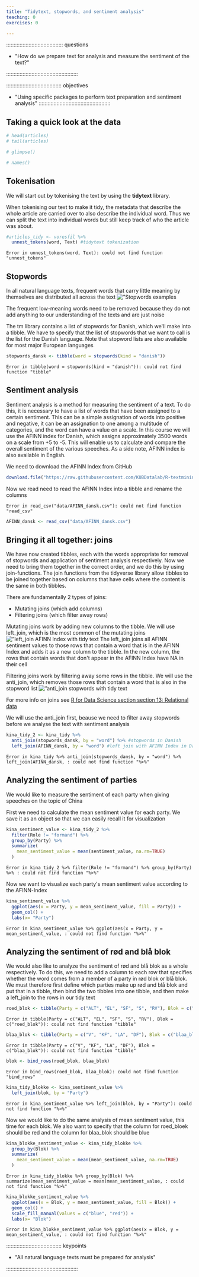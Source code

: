 ```yaml
---
title: "Tidytext, stopwords, and sentiment analysis"
teaching: 0
exercises: 0

---
```


:::::::::::::::::::::::::::::::::::::: questions 

- "How do we prepare text for analysis and measure the sentiment of the text?"

::::::::::::::::::::::::::::::::::::::::::::::::

::::::::::::::::::::::::::::::::::::: objectives

- "Using specific packages to perform text preparation and sentiment analysis"
::::::::::::::::::::::::::::::::::::::::::::::::




## Taking a quick look at the data

``` r
# head(articles)
# tail(articles)
```


``` r
# glimpse()
```


``` r
# names()
```


## Tokenisation
We will start out by tokenising the text by using the **tidytext** library.



When tokenising our text to make it tidy, the metadata that describe the whole article are carried over to also describe the individual word. Thus we can split the text into individual words but still keep track of who the article was about.




``` r
#articles_tidy <- voresfil %>% 
  unnest_tokens(word, Text) #tidytext tokenization
```

``` error
Error in unnest_tokens(word, Text): could not find function "unnest_tokens"
```


## Stopwords
In all natural language texts, frequent words that carry little meaning by themselves are distributed all across the text ![”Stopwords examples](../fig/Stopwords.png)

The frequent low-meaning words need to be removed because they do not add anything to our understanding of the texts and are just noise

The tm library contains a list of stopwords for Danish, which we'll make into a tibble. We have to specify that the list of stopwords that we want to call is the list for the Danish language. Note that stopword lists are also available for most major European languages


``` r
stopwords_dansk <- tibble(word = stopwords(kind = "danish"))
```

``` error
Error in tibble(word = stopwords(kind = "danish")): could not find function "tibble"
```


## Sentiment analysis
Sentiment analysis is a method for measuring the sentiment of a text. To do this, it is necessary to have a list of words that have been assigned to a certain sentiment. This can be a simple assignation of words into positive and negative, it can be an assignation to one among a multitude of categories, and the word can have a value on a scale. In this course we will use the AFINN index for Danish, which assigns approximately 3500 words on a scale from +5 to -5. This will enable us to calculate and compare the overall sentiment of the various speeches. As a side note, AFINN index is also available in English. 

We need to download the AFINN Index from GitHub


``` r
download.file("https://raw.githubusercontent.com/KUBDatalab/R-textmining/main/data/AFINN_dansk.csv", "data/AFINN_dansk.csv", mode = "wb")
```

Now we read need to read the AFINN Index into a tibble and rename the columns


``` error
Error in read_csv("data/AFINN_dansk.csv"): could not find function "read_csv"
```



``` r
AFINN_dansk <- read_csv("data/AFINN_dansk.csv")
```

## Bringing it all together: joins
We have now created tibbles, each with the words appropriate for removal of stopwords and application of sentiment analysis respectively. Now we need to bring them together in the correct order, and we do this by using join-functions. The join functions from the tidyverse library allow tibbles to be joined together based on columns that have cells where the content is the same in both tibbles.

There are fundamentally 2 types of joins:
* Mutating joins (which add columns)
* Filtering joins (which filter away rows)

Mutating joins work by adding new columns to the tibble. We will use left_join, which is the most common of the mutating joins
![”left_join AFINN Index with tidy text](../fig/Venn_left_join.jpg)
The left_join joins all AFINN sentiment values to those rows that contain a word that is in the AFINN Index and adds it as a new column to the tibble. In the new column, the rows that contain words that don't appear in the AFINN Index have NA in their cell

Filtering joins work by filtering away some rows in the tibble. We will use the anti_join, which removes those rows that contain a word that is also in the stopword list
![”anti_join stopwords with tidy text](../fig/Venn_anti_join.jpg)

For more info on joins see [R for Data Science section section 13: Relational data](https://r4ds.had.co.nz/relational-data.html)

We will use the anti_join first, beause we need to filter away stopwords before we analyse the text with sentiment analysis


``` r
kina_tidy_2 <- kina_tidy %>% 
  anti_join(stopwords_dansk, by = "word") %>% #stopwords in Danish
  left_join(AFINN_dansk, by = "word") #left join with AFINN Index in Danish
```

``` error
Error in kina_tidy %>% anti_join(stopwords_dansk, by = "word") %>% left_join(AFINN_dansk, : could not find function "%>%"
```

## Analyzing the sentiment of parties
We would like to measure the sentiment of each party when giving speeches on the topic of China

First we need to calculate the mean sentiment value for each party. We save it as an object so that we can easily recall it for visualization


``` r
kina_sentiment_value <- kina_tidy_2 %>% 
  filter(Role != "formand") %>% 
  group_by(Party) %>% 
  summarize(
    mean_sentiment_value = mean(sentiment_value, na.rm=TRUE)
  )
```

``` error
Error in kina_tidy_2 %>% filter(Role != "formand") %>% group_by(Party) %>% : could not find function "%>%"
```

Now we want to visualize each party's mean sentiment value according to the AFINN-Index


``` r
kina_sentiment_value %>% 
  ggplot(aes(x = Party, y = mean_sentiment_value, fill = Party)) + 
  geom_col() +
  labs(x= "Party")
```

``` error
Error in kina_sentiment_value %>% ggplot(aes(x = Party, y = mean_sentiment_value, : could not find function "%>%"
```

## Analyzing the sentiment of rød and blå blok
We would also like to analyze the sentiment of rød and blå blok as a whole respectively. To do this, we need to add a column to each row that specifies whether the word comes from a member of a party in rød blok or blå blok. We must therefore first define which parties make up rød and blå blok and put that in a tibble, then bind the two tibbles into one tibble, and then make a left_join to the rows in our tidy text


``` r
roed_blok <- tibble(Party = c("ALT", "EL", "SF", "S", "RV"), Blok = c("roed_blok"))
```

``` error
Error in tibble(Party = c("ALT", "EL", "SF", "S", "RV"), Blok = c("roed_blok")): could not find function "tibble"
```

``` r
blaa_blok <- tibble(Party = c("V", "KF", "LA", "DF"), Blok = c("blaa_blok"))
```

``` error
Error in tibble(Party = c("V", "KF", "LA", "DF"), Blok = c("blaa_blok")): could not find function "tibble"
```

``` r
blok <- bind_rows(roed_blok, blaa_blok)
```

``` error
Error in bind_rows(roed_blok, blaa_blok): could not find function "bind_rows"
```

``` r
kina_tidy_blokke <- kina_sentiment_value %>% 
  left_join(blok, by = "Party")
```

``` error
Error in kina_sentiment_value %>% left_join(blok, by = "Party"): could not find function "%>%"
```

Now we would like to do the same analysis of mean sentiment value, this time for each blok. We also want to specify that the column for roed_bloek should be red and the column for blaa_blok should be blue


``` r
kina_blokke_sentiment_value <- kina_tidy_blokke %>% 
  group_by(Blok) %>% 
  summarize(
    mean_sentiment_value = mean(mean_sentiment_value, na.rm=TRUE)
  )
```

``` error
Error in kina_tidy_blokke %>% group_by(Blok) %>% summarize(mean_sentiment_value = mean(mean_sentiment_value, : could not find function "%>%"
```



``` r
kina_blokke_sentiment_value %>% 
  ggplot(aes(x = Blok, y = mean_sentiment_value, fill = Blok)) + 
  geom_col() +
  scale_fill_manual(values = c("blue", "red")) +
  labs(x= "Blok")
```

``` error
Error in kina_blokke_sentiment_value %>% ggplot(aes(x = Blok, y = mean_sentiment_value, : could not find function "%>%"
```

::::::::::::::::::::::::::::::::::::: keypoints 

- "All natural language texts must be prepared for analysis"

::::::::::::::::::::::::::::::::::::::::::::::::
